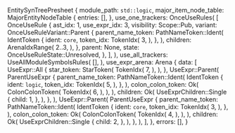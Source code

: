EntitySynTreePresheet {
    module_path: `std::logic`,
    major_item_node_table: MajorEntityNodeTable {
        entries: [],
    },
    use_one_trackers: OnceUseRules(
        [
            OnceUseRule {
                ast_idx: 1,
                use_expr_idx: 3,
                visibility: Scope::Pub,
                variant: OnceUseRuleVariant::Parent {
                    parent_name_token: PathNameToken::Ident(
                        IdentToken {
                            ident: `core`,
                            token_idx: TokenIdx(
                                3,
                            ),
                        },
                    ),
                    children: ArenaIdxRange(
                        2..3,
                    ),
                },
                parent: None,
                state: OnceUseRuleState::Unresolved,
            },
        ],
    ),
    use_all_trackers: UseAllModuleSymbolsRules(
        [],
    ),
    use_expr_arena: Arena {
        data: [
            UseExpr::All {
                star_token: StarToken(
                    TokenIdx(
                        7,
                    ),
                ),
            },
            UseExpr::Parent(
                ParentUseExpr {
                    parent_name_token: PathNameToken::Ident(
                        IdentToken {
                            ident: `logic`,
                            token_idx: TokenIdx(
                                5,
                            ),
                        },
                    ),
                    colon_colon_token: Ok(
                        ColonColonToken(
                            TokenIdx(
                                6,
                            ),
                        ),
                    ),
                    children: Ok(
                        UseExprChildren::Single {
                            child: 1,
                        },
                    ),
                },
            ),
            UseExpr::Parent(
                ParentUseExpr {
                    parent_name_token: PathNameToken::Ident(
                        IdentToken {
                            ident: `core`,
                            token_idx: TokenIdx(
                                3,
                            ),
                        },
                    ),
                    colon_colon_token: Ok(
                        ColonColonToken(
                            TokenIdx(
                                4,
                            ),
                        ),
                    ),
                    children: Ok(
                        UseExprChildren::Single {
                            child: 2,
                        },
                    ),
                },
            ),
        ],
    },
    errors: [],
}